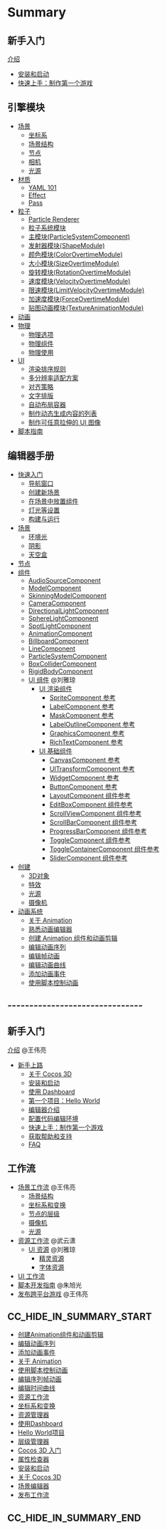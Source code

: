 # Summary

## 新手入门
[介绍](introduction.md)
- [安装和启动](getting-started\install.md)
- [快速上手：制作第一个游戏]()

## 引擎模块
- [场景](concepts/scene/index.md)
  - [坐标系](concepts/scene/coord.md)
  - [场景结构](concepts/scene/scene.md)
  - [节点](concepts/scene/node.md)
  - [相机](concepts/scene/camera.md)
  - [光源](concepts/scene/light.md)
- [材质](material-system/overview.md)
  - [YAML 101](material-system/yaml-101.md)
  - [Effect](material-system/effect-syntax.md)
  - [Pass](material-system/pass-parameter-list.md)
- [粒子](particle-system/overview.md)
  - [Particle Renderer](particle-system/renderer.md)
  - [粒子系统模块](particle-system/module.md)
  - [主模块(ParticleSystemComponent)](particle-system/main-module.md)
  - [发射器模块(ShapeModule)](particle-system/emitter.md)
  - [颜色模块(ColorOvertimeModule)](particle-system/color-module.md)
  - [大小模块(SizeOvertimeModule)](particle-system/size-module.md)
  - [旋转模块(RotationOvertimeModule)](particle-system/rotation-module.md)
  - [速度模块(VelocityOvertimeModule)](particle-system/velocity-module.md)
  - [限速模块(LimitVelocityOvertimeModule)](particle-system/limit-velocity-module.md)
  - [加速度模块(ForceOvertimeModule)](particle-system/force-module.md)
  - [贴图动画模块(TextureAnimationModule)](particle-system/texture-animation-module.md)
- [动画](engine/animation/index.md)
- [物理](physics/physics.md)
  - [物理选项](physics/physics-item.md)
  - [物理组件](physics/physics-component.md)
  - [物理使用](physics/physics-use.md)
- [UI](ui-system/components/engine/index.md)
  - [渲染排序规则](ui-system/components/engine/priority.md)
  - [多分辨率适配方案](ui-system/components/engine/multi-resolution.md)
  - [对齐策略](ui-system/components/engine/widget-align.md)
  - [文字排版](ui-system/components/engine/label-layout.md)
  - [自动布局容器](ui-system/components/engine/auto-layout.md)
  - [制作动态生成内容的列表](ui-system/components/engine/list-with-data.md)
  - [制作可任意拉伸的 UI 图像](ui-system/components/engine/sliced-sprite.md)
- [脚本指南]()

## 编辑器手册
- [快速入门](concepts/scene/index.md)
  - [导航窗口]()
  - [创建新场景]()
  - [在场景中放置组件]()
  - [灯光等设置]()
  - [构建与运行]()
- [场景](concepts/scene/index.md)
  - [环境光]()
  - [阴影]()
  - [天空盒]()
- [节点](concepts/scene/index.md)
- [组件](concepts/scene/index.md)
  - [AudioSourceComponent]()
  - [ModelComponent]()
  - [SkinningModelComponent]()
  - [CameraComponent]()
  - [DirectionalLightComponent]()
  - [SphereLightComponent]()
  - [SpotLightComponent]()
  - [AnimationComponent]()
  - [BillboardComponent]()
  - [LineComponent]()
  - [ParticleSystemComponent]()
  - [BoxColliderComponent]()
  - [RigidBodyComponent]()<!--  -->
  - [UI 组件](ui-system/components/editor/index.md) @刘雅琼
    - [UI 渲染组件](ui-system/components/editor/render-component.md)
      - [SpriteComponent 参考](ui-system/components/editor/sprite.md)
      - [LabelComponent 参考](ui-system/components/editor/label.md)
      - [MaskComponent 参考](ui-system/components/editor/mask.md)
      - [LabelOutlineComponent 参考](ui-system/components/editor/label-outline.md)
      - [GraphicsComponent 参考](ui-system/components/editor/graphics.md)
      - [RichTextComponent 参考](ui-system/components/editor/richtext.md)
    - [UI 基础组件](ui-system/components/editor/base-component.md)
      - [CanvasComponent 参考](ui-system/components/editor/canvas.md)
      - [UITransformComponent 参考](ui-system/components/editor/ui-transform.md)
      - [WidgetComponent 参考](ui-system/components/editor/widget.md)
      - [ButtonComponent 参考](ui-system/components/editor/button.md)
      - [LayoutComponent 组件参考](ui-system/components/editor/layout.md)
      - [EditBoxComponent 组件参考](ui-system/components/editor/editbox.md)
      - [ScrollViewComponent 组件参考](ui-system/components/editor/scrollview.md)
      - [ScrollBarComponent 组件参考](ui-system/components/editor/scrollbar.md)
      - [ProgressBarComponent 组件参考](ui-system/components/editor/progress.md)
      - [ToggleComponent 组件参考](ui-system/components/editor/toggle.md)
      - [ToggleContainerComponent 组件参考](ui-system/components/editor/toggleContainer.md)
      - [SliderComponent 组件参考](ui-system/components/editor/slider.md)
- [创建](concepts/scene/index.md)
  - [3D对象]()
  - [特效]()
  - [光源]()
  - [摄像机]()
- [动画系统](editor/animation/index.md)
  - [关于 Animation](editor/animation/animation.md)
  - [熟悉动画编辑器](editor/animation/animation-editor.md)
  - [创建 Animation 组件和动画剪辑](editor/animation/animation-create.md)
  - [编辑动画序列](editor/animation/animation-clip.md)
  - [编辑帧动画](editor/animation/sprite-animation.md)
  - [编辑动画曲线](editor/animation/animation-curve.md)
  - [添加动画事件](editor/animation/animation-event.md)
  - [使用脚本控制动画](editor/animation/scripting-animation.md)
## -------------------------------

## 新手入门
[介绍](introduction.md) @王伟亮
- [新手上路](helloworld.md)
    - [关于 Cocos 3D]()
    - [安装和启动](getting-started\install.md)
    - [使用 Dashboard](getting-started\dashboard.md)
    - [第一个项目：Hello World](getting-started\helloworld.md)
    - [编辑器介绍]()
    - [配置代码编辑环境]()
    - [快速上手：制作第一个游戏]()
    - [获取帮助和支持]()
    - [FAQ]()

## 工作流
- [场景工作流](workflow/scene/index.md) @王伟亮
  - [场景结构](workflow/scene/scene.md)
  - [坐标系和变换](workflow/scene/transform.md)
  - [节点的层级](workflow/scene/node-tree.md)
  - [摄像机](workflow/scene/camera.md)
  - [光源](workflow/scene/light.md)
- [资源工作流](workflow/resources/index.md) @武云潇
  - [UI 资源](workflow/resources/ui/index.md) @刘雅琼
    - [精灵资源](workflow/resources/ui/spriteFrame.md)
    - [字体资源](workflow/resources/ui/font.md)
- [UI 工作流](workflow/ui/index.md)
- [脚本开发指南]() @朱旭光
- [发布跨平台游戏]() @王伟亮

## CC_HIDE_IN_SUMMARY_START

- [创建Animation组件和动画剪辑](animation/animation-clip.md)
- [编辑动画序列](animation/animation-curve.md)
- [添加动画事件](animation/animation-event.md)
- [关于 Animation](animation/animation.md)
- [使用脚本控制动画](animation/scripting-animation.md)
- [编辑序列帧动画](animation/sprite-animation.md)
- [编辑时间曲线](animation/time-curve.md)
- [资源工作流](asset-workflow/index.md)
- [坐标系和变换](concepts/scene/transform.md)
- [资源管理器](getting-started/assets.md)
- [使用Dashboard](getting-started/dashboard.md)
- [Hello World项目](getting-started/helloworld.md)
- [层级管理器](getting-started/hierarchy.md)
- [Cocos 3D 入门](getting-started/index.md)
- [属性检查器](getting-started/inspector.md)
- [安装和启动](getting-started/install.md)
- [关于 Cocos 3D](getting-started/introduction.md)
- [场景编辑器](getting-started/scene.md)
- [发布工作流](publish-workflow/index.md)

## CC_HIDE_IN_SUMMARY_END
